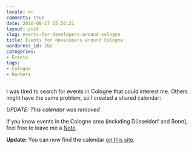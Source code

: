 ```yaml
---
locale: en
comments: true
date: 2010-08-17 15:56:21
layout: post
slug: events-for-developers-around-cologne
title: Events for developers around Cologne
wordpress_id: 262
categories:
- Events
tags:
- Cologne
- Hackers
---
```


I was tired to search for events in Cologne that could interest me. Others
might have the same problem, so I created a shared calendar:

_UPDATE: This calendar was removed_

If you know events in the Cologne area (including Düsseldorf and Bonn), feel
free to leave me a [Note](mailto:bodo@bitboxer.de?subject=Events).

**Update:** You can now find the calendar [on this site](http://hackers.bitboxer.de/).
